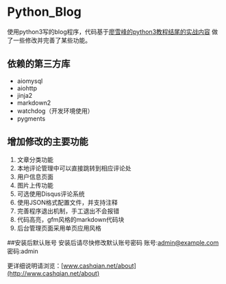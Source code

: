 # Python_Blog

使用python3写的blog程序，代码基于[廖雪峰的python3教程结尾的实战内容](http://www.liaoxuefeng.com/wiki/0014316089557264a6b348958f449949df42a6d3a2e542c000/001432170876125c96f6cc10717484baea0c6da9bee2be4000)
做了一些修改并完善了某些功能。

## 依赖的第三方库

- aiomysql
- aiohttp
- jinja2
- markdown2
- watchdog（开发环境使用）
- pygments

## 增加修改的主要功能

1. 文章分类功能
2. 本地评论管理中可以直接跳转到相应评论处
3. 用户信息页面
4. 图片上传功能
5. 可选使用Disqus评论系统
6. 使用JSON格式配置文件，并支持注释
7. 完善程序退出机制，手工退出不会报错
8. 代码高亮，gfm风格的markdown代码块
9. 后台管理页面采用单页应用风格

##安装后默认账号
安装后请尽快修改默认账号密码
账号:admin@example.com
密码:admin

更详细说明请浏览：[www.cashqian.net/about](http://www.cashqian.net/about)
